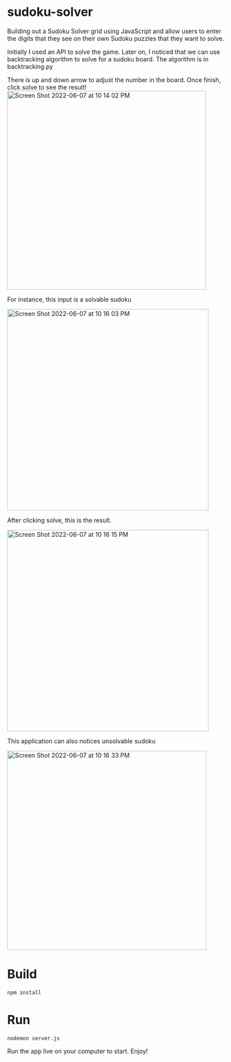 # sudoku-solver
Building out a Sudoku Solver grid using JavaScript and allow users to enter the digits that they see on their own Sudoku puzzles that they want to solve.

Initially I used an API to solve the game. Later on, I noticed that we can use backtracking algorithm to solve for a sudoku board.
The algorithm is in backtracking.py 

There is up and down arrow to adjust the number in the board. Once finish, click solve to see the result!
<img width="461" alt="Screen Shot 2022-06-07 at 10 14 02 PM" src="https://user-images.githubusercontent.com/90353674/172516574-418781c3-de71-4bb8-a550-79363d0e735f.png">

For instance, this input is a solvable sudoku

<img width="467" alt="Screen Shot 2022-06-07 at 10 16 03 PM" src="https://user-images.githubusercontent.com/90353674/172516956-3e89dc7a-b7d9-4e0d-a0c4-e9e496864129.png">

After clicking solve, this is the result.


<img width="467" alt="Screen Shot 2022-06-07 at 10 16 15 PM" src="https://user-images.githubusercontent.com/90353674/172516997-2f9071ed-c00b-4b12-8def-7a0ec8ba2a29.png">

This application can also notices unsolvable sudoku

<img width="462" alt="Screen Shot 2022-06-07 at 10 16 33 PM" src="https://user-images.githubusercontent.com/90353674/172517090-a3dd1fc6-8c7a-4141-b728-a39be17e7f52.png">

# Build
```npm install```

# Run
```nodemon server.js```


Run the app live on your computer to start. Enjoy!
